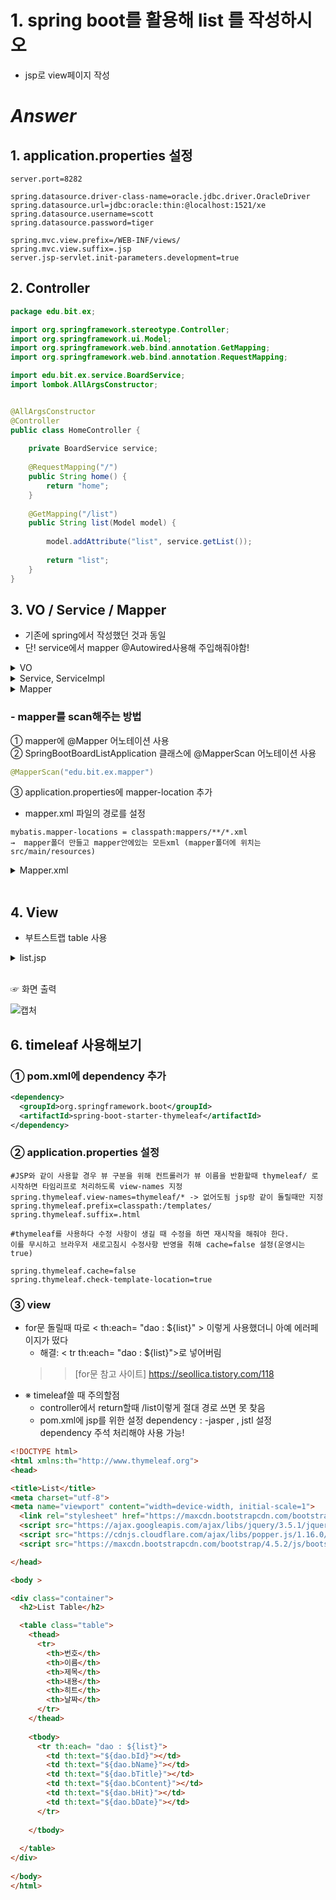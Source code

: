 # 1. spring boot를 활용해 list 를 작성하시오
- jsp로 view페이지 작성


# *Answer*

## 1. application.properties 설정
```
server.port=8282

spring.datasource.driver-class-name=oracle.jdbc.driver.OracleDriver
spring.datasource.url=jdbc:oracle:thin:@localhost:1521/xe
spring.datasource.username=scott
spring.datasource.password=tiger

spring.mvc.view.prefix=/WEB-INF/views/
spring.mvc.view.suffix=.jsp
server.jsp-servlet.init-parameters.development=true
```

## 2. Controller
```java
package edu.bit.ex;

import org.springframework.stereotype.Controller;
import org.springframework.ui.Model;
import org.springframework.web.bind.annotation.GetMapping;
import org.springframework.web.bind.annotation.RequestMapping;

import edu.bit.ex.service.BoardService;
import lombok.AllArgsConstructor;


@AllArgsConstructor
@Controller
public class HomeController {
	
	private BoardService service;
	
	@RequestMapping("/")
	public String home() {
		return "home";
	}
	
	@GetMapping("/list")
	public String list(Model model) {
		
		model.addAttribute("list", service.getList());
		
		return "list";
	}
}
```

## 3. VO / Service / Mapper 
- 기존에 spring에서 작성했던 것과 동일
- 단! service에서 mapper @Autowired사용해 주입해줘야함! 

<details><summary>VO</summary>

```java
package edu.bit.ex.vo;

import java.sql.Date;

import lombok.Data;

@Data
public class BoardVO {
	
	private int bId;
	private String bName;
	private String bTitle;
	private String bContent;
	private Date bDate;
	private int bHit;
	private int bGroup;
	private int bStep;
	private int bIndent;
	public int getbId() {
		return bId;
	}
	public void setbId(int bId) {
		this.bId = bId;
	}
	public String getbName() {
		return bName;
	}
	public void setbName(String bName) {
		this.bName = bName;
	}
	public String getbTitle() {
		return bTitle;
	}
	public void setbTitle(String bTitle) {
		this.bTitle = bTitle;
	}
	public String getbContent() {
		return bContent;
	}
	public void setbContent(String bContent) {
		this.bContent = bContent;
	}
	public Date getbDate() {
		return bDate;
	}
	public void setbDate(Date bDate) {
		this.bDate = bDate;
	}
	public int getbHit() {
		return bHit;
	}
	public void setbHit(int bHit) {
		this.bHit = bHit;
	}
	public int getbGroup() {
		return bGroup;
	}
	public void setbGroup(int bGroup) {
		this.bGroup = bGroup;
	}
	public int getbStep() {
		return bStep;
	}
	public void setbStep(int bStep) {
		this.bStep = bStep;
	}
	public int getbIndent() {
		return bIndent;
	}
	public void setbIndent(int bIndent) {
		this.bIndent = bIndent;
	}
	public BoardVO(int bId, String bName, String bTitle, String bContent, Date bDate, int bHit, int bGroup, int bStep,
			int bIndent) {
		super();
		this.bId = bId;
		this.bName = bName;
		this.bTitle = bTitle;
		this.bContent = bContent;
		this.bDate = bDate;
		this.bHit = bHit;
		this.bGroup = bGroup;
		this.bStep = bStep;
		this.bIndent = bIndent;
	}
	public BoardVO() {
		super();
	}
}
```
</details>



<details><summary>Service, ServiceImpl</summary>

```java
package edu.bit.ex.service;

import java.util.List;

import edu.bit.ex.vo.BoardVO;

public interface BoardService {

	public List<BoardVO> getList();
	
}
```
```java
package edu.bit.ex.service;

import java.util.List;

import org.springframework.beans.factory.annotation.Autowired;
import org.springframework.stereotype.Service;

import edu.bit.ex.mapper.BoardMapper;
import edu.bit.ex.vo.BoardVO;
import lombok.AllArgsConstructor;

@Service
@AllArgsConstructor
public class BoardServiceImpl implements BoardService {
	
	@Autowired
	private BoardMapper mapper;

	@Override
	public List<BoardVO> getList() {
		
		return mapper.getList();
	}

}
```
</details>

<details><summary>Mapper</summary>

```java
package edu.bit.ex.mapper;

import java.util.List;

import org.apache.ibatis.annotations.Mapper;

import edu.bit.ex.vo.BoardVO;

@Mapper
public interface BoardMapper {

	List<BoardVO> getList();
	
}
```
</details>

### - mapper를 scan해주는 방법 
① mapper에 @Mapper 어노테이션 사용 <br>
② SpringBootBoardListApplication 클래스에 @MapperScan 어노테이션 사용
```java
@MapperScan("edu.bit.ex.mapper")
```
③ application.properties에 mapper-location 추가
- mapper.xml 파일의 경로를 설정
```
mybatis.mapper-locations = classpath:mappers/**/*.xml
→  mapper폴더 만들고 mapper안에있는 모든xml (mapper폴더에 위치는 src/main/resources)
```

<details><summary>Mapper.xml</summary>
```xml
<?xml version="1.0" encoding="UTF-8" ?>
<!DOCTYPE mapper
  PUBLIC "-//mybatis.org//DTD Mapper 3.0//EN"
  "http://mybatis.org/dtd/mybatis-3-mapper.dtd">

<mapper namespace="edu.bit.ex.mapper.BoardMapper">

<select id="getList" resultType="edu.bit.ex.vo.BoardVO">
<![CDATA[
select * from mvc_board order by bGroup desc, bStep asc
]]>

</select>

</mapper>
```
</details>
<br>

## 4. View

- 부트스트랩 table 사용 
<details><summary>list.jsp</summary>

```jsp
<%@ page language="java" contentType="text/html; charset=UTF-8"
	pageEncoding="UTF-8"%>
<%@ taglib uri="http://java.sun.com/jsp/jstl/core" prefix="c"%>
<%@ page session="false"%>
<html>
<head>

<title>List</title>
<meta charset="utf-8">
<meta name="viewport" content="width=device-width, initial-scale=1">
  <link rel="stylesheet" href="https://maxcdn.bootstrapcdn.com/bootstrap/4.5.2/css/bootstrap.min.css">
  <script src="https://ajax.googleapis.com/ajax/libs/jquery/3.5.1/jquery.min.js"></script>
  <script src="https://cdnjs.cloudflare.com/ajax/libs/popper.js/1.16.0/umd/popper.min.js"></script>
  <script src="https://maxcdn.bootstrapcdn.com/bootstrap/4.5.2/js/bootstrap.min.js"></script>

</head>

<body >

<div class="container">
  <h2>List Table</h2>

  <table class="table">
    <thead>
      <tr>
        <th>번호</th>
        <th>이름</th>
        <th>제목</th>
        <th>내용</th>
        <th>히트</th>
        <th>날짜</th>
      </tr>
    </thead>
    <c:forEach items="${list}" var="dao">
    <tbody>
      <tr>
        <td>${dao.bId}</td>
        <td>${dao.bName}</td>
        <td>${dao.bTitle}</td>
        <td>${dao.bContent}</td>
        <td>${dao.bHit}</td>
        <td>${dao.bDate}</td>
      </tr>
     
    </tbody>
    </c:forEach>
  </table>
</div>
	
</body>
</html>
```
</details>
<br>

☞ 화면 출력 

![캡처](https://user-images.githubusercontent.com/74290204/108827871-7a165800-7609-11eb-8147-304bc5bba621.PNG)

## 6. timeleaf 사용해보기 
### ① pom.xml에 dependency 추가
```xml
<dependency>
  <groupId>org.springframework.boot</groupId>
  <artifactId>spring-boot-starter-thymeleaf</artifactId>
</dependency>
```
### ② application.properties 설정
```
#JSP와 같이 사용할 경우 뷰 구분을 위해 컨트롤러가 뷰 이름을 반환할때 thymeleaf/ 로 시작하면 타임리프로 처리하도록 view-names 지정 
spring.thymeleaf.view-names=thymeleaf/* -> 없어도됨 jsp랑 같이 돌릴때만 지정
spring.thymeleaf.prefix=classpath:/templates/ 
spring.thymeleaf.suffix=.html 

#thymeleaf를 사용하다 수정 사항이 생길 때 수정을 하면 재시작을 해줘야 한다. 
이를 무시하고 브라우저 새로고침시 수정사항 반영을 취해 cache=false 설정(운영시는 true)

spring.thymeleaf.cache=false 
spring.thymeleaf.check-template-location=true
```

### ③ view 
- for문 돌릴때 따로 < th:each= "dao : ${list}" > 이렇게 사용했더니 아예 에러페이지가 떴다
    - 해결: < tr th:each= "dao : ${list}">로 넣어버림 
    >> [for문 참고 사이트] https://seollica.tistory.com/118 
- ※ timeleaf쓸 때 주의할점 
    - controller에서 return할때 /list이렇게 절대 경로 쓰면 못 찾음 
    - pom.xml에 jsp를 위한 설정 dependency : -jasper , jstl 설정 dependency 주석 처리해야 사용 가능!
```html
<!DOCTYPE html>
<html xmlns:th="http://www.thymeleaf.org">
<head>

<title>List</title>
<meta charset="utf-8">
<meta name="viewport" content="width=device-width, initial-scale=1">
  <link rel="stylesheet" href="https://maxcdn.bootstrapcdn.com/bootstrap/4.5.2/css/bootstrap.min.css"></link>
  <script src="https://ajax.googleapis.com/ajax/libs/jquery/3.5.1/jquery.min.js"></script>
  <script src="https://cdnjs.cloudflare.com/ajax/libs/popper.js/1.16.0/umd/popper.min.js"></script>
  <script src="https://maxcdn.bootstrapcdn.com/bootstrap/4.5.2/js/bootstrap.min.js"></script>

</head>

<body >

<div class="container">
  <h2>List Table</h2>

  <table class="table">
    <thead>
      <tr>
        <th>번호</th>
        <th>이름</th>
        <th>제목</th>
        <th>내용</th>
        <th>히트</th>
        <th>날짜</th>
      </tr>
    </thead>
    
    <tbody>
      <tr th:each= "dao : ${list}">
        <td th:text="${dao.bId}"></td>
        <td th:text="${dao.bName}"></td>
        <td th:text="${dao.bTitle}"></td>
        <td th:text="${dao.bContent}"></td>
        <td th:text="${dao.bHit}"></td>
        <td th:text="${dao.bDate}"></td>
      </tr>
     
    </tbody>
  
  </table>
</div>
	
</body>
</html>
```
